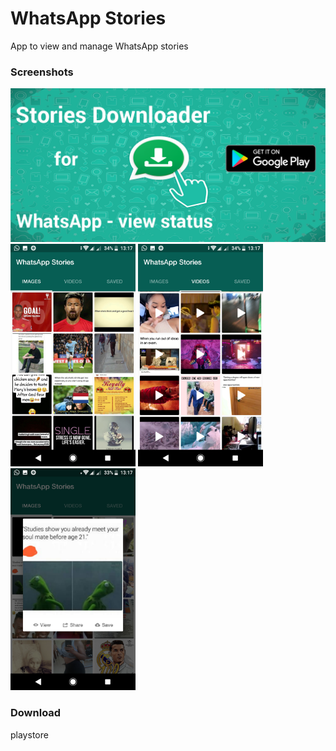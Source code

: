 # WhatsApp Stories

App to view and manage WhatsApp stories

### Screenshots
<img src="https://github.com/JobGetabu/Stories-Whatsapp/blob/master/screenshots/promo-graphic.png" width="900">   
<img src="screenshots/one.png" width="200">    <img src="screenshots/two.png" width="200">
<img src="screenshots/three.png" width="200">

### Download
playstore
